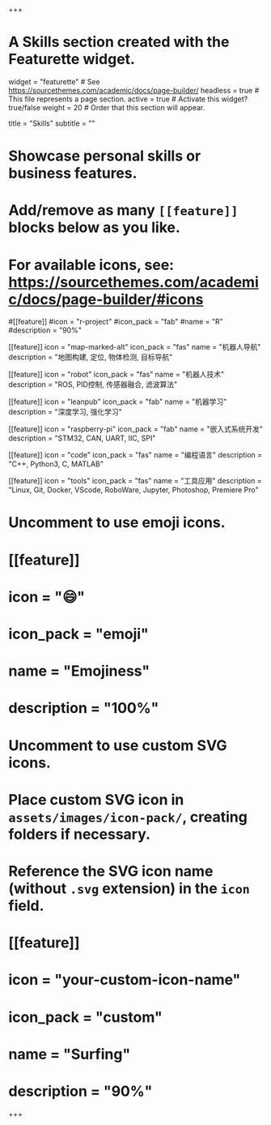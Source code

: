 +++
# A Skills section created with the Featurette widget.
widget = "featurette"  # See https://sourcethemes.com/academic/docs/page-builder/
headless = true  # This file represents a page section.
active = true  # Activate this widget? true/false
weight = 20  # Order that this section will appear.

title = "Skills"
subtitle = ""

# Showcase personal skills or business features.
# 
# Add/remove as many `[[feature]]` blocks below as you like.
# 
# For available icons, see: https://sourcethemes.com/academic/docs/page-builder/#icons

#[[feature]]
  #icon = "r-project"
  #icon_pack = "fab"
  #name = "R"
  #description = "90%"
  
[[feature]]
  icon = "map-marked-alt"
  icon_pack = "fas"
  name = "机器人导航"
  description = "地图构建, 定位, 物体检测, 目标导航"  
  
[[feature]]
  icon = "robot"
  icon_pack = "fas"
  name = "机器人技术"
  description = "ROS, PID控制, 传感器融合, 滤波算法"

[[feature]]
  icon = "leanpub"
  icon_pack = "fab"
  name = "机器学习"
  description = "深度学习, 强化学习"
  
[[feature]]
  icon = "raspberry-pi"
  icon_pack = "fab"
  name = "嵌入式系统开发"
  description = "STM32, CAN, UART, IIC, SPI" 
  
[[feature]]
  icon = "code"
  icon_pack = "fas"
  name = "编程语言"
  description = "C++, Python3, C, MATLAB" 
  
[[feature]]
  icon = "tools"
  icon_pack = "fas"
  name = "工具应用"
  description = "Linux, Git, Docker, VScode, RoboWare, Jupyter, Photoshop, Premiere Pro" 

# Uncomment to use emoji icons.
# [[feature]]
#  icon = ":smile:"
#  icon_pack = "emoji"
#  name = "Emojiness"
#  description = "100%"  

# Uncomment to use custom SVG icons.
# Place custom SVG icon in `assets/images/icon-pack/`, creating folders if necessary.
# Reference the SVG icon name (without `.svg` extension) in the `icon` field.
# [[feature]]
#  icon = "your-custom-icon-name"
#  icon_pack = "custom"
#  name = "Surfing"
#  description = "90%"

+++
